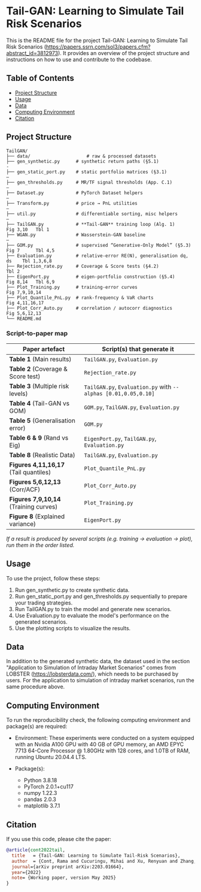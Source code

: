 # Tail-GAN: Learning to Simulate Tail Risk Scenarios

This is the README file for the project Tail-GAN: Learning to Simulate Tail Risk Scenarios (https://papers.ssrn.com/sol3/papers.cfm?abstract_id=3812973). It provides an overview of the project structure and instructions on how to use and contribute to the codebase.

## Table of Contents

- [Project Structure](#project-structure)
- [Usage](#usage)
- [Data](#data)
- [Computing Environment](#computing-environment)
- [Citation](#citation)


## Project Structure

```
TailGAN/
├── data/                     # raw & processed datasets
├── gen_synthetic.py      # synthetic return paths (§5.1)                  -
├── gen_static_port.py    # static portfolio matrices (§3.1)               –
├── gen_thresholds.py     # MR/TF signal thresholds (App. C.1)             –
├── Dataset.py            # PyTorch Dataset helpers                        –
├── Transform.py          # price → PnL utilities                          –
├── util.py               # differentiable sorting, misc helpers           –
├── TailGAN.py            # **Tail-GAN** training loop (Alg. 1)            Fig 3,10   Tbl 1
├── WGAN.py               # Wasserstein-GAN baseline                       –
├── GOM.py                # supervised “Generative-Only Model” (§5.3)      Fig 7      Tbl 4,5
├── Evaluation.py         # relative-error RE(N), generalisation dq, ds    Tbl 1,3,6,8
├── Rejection_rate.py     # Coverage & Score tests (§4.2)                  Tbl 2
├── EigenPort.py          # eigen-portfolio construction (§5.4)            Fig 8,14   Tbl 6,9
├── Plot_Training.py      # training-error curves                          Fig 7,9,10,14
├── Plot_Quantile_PnL.py  # rank-frequency & VaR charts                    Fig 4,11,16,17
├── Plot_Corr_Auto.py     # correlation / autocorr diagnostics             Fig 5,6,12,13 
└── README.md
```

### Script-to-paper map

| Paper artefact | Script(s) that generate it |
|----------------|---------------------------|
| **Table 1** (Main results)          | `TailGAN.py`, `Evaluation.py`|
| **Table 2** (Coverage & Score test) | `Rejection_rate.py` |
| **Table 3** (Multiple risk levels)  | `TailGAN.py`, `Evaluation.py` with `--alphas [0.01,0.05,0.10]` |
| **Table 4** (Tail-GAN vs GOM)       | `GOM.py`, `TailGAN.py`, `Evaluation.py` |
| **Table 5** (Generalisation error)  | `GOM.py` |
| **Table 6 & 9** (Rand vs Eig)       | `EigenPort.py`, `TailGAN.py`, `Evaluation.py` |
| **Table 8** (Realistic Data)        | `TailGAN.py`, `Evaluation.py` |
| **Figures 4,11,16,17** (Tail quantiles) | `Plot_Quantile_PnL.py` |
| **Figures 5,6,12,13** (Corr/ACF)    | `Plot_Corr_Auto.py` |
| **Figures 7,9,10,14** (Training curves) | `Plot_Training.py` |
| **Figure 8** (Explained variance)   | `EigenPort.py` |

*If a result is produced by several scripts (e.g. training → evaluation → plot), run them in the order listed.*


## Usage

To use the project, follow these steps:

1. Run gen_synthetic.py to create synthetic data.
2. Run gen_static_port.py and gen_thresholds.py sequentially to prepare your trading strategies.
3. Run TailGAN.py to train the model and generate new scenarios.
4. Use Evaluation.py to evaluate the model's performance on the generated scenarios.
5. Use the plotting scripts to visualize the results.


## Data
In addition to the generated synthetic data, the dataset used in the section "Application to Simulation of Intraday Market Scenarios" comes from LOBSTER (https://lobsterdata.com/), which needs to be purchased by users. For the application to simulation of intraday market scenarios, run the same procedure above.


## Computing Environment
To run the reproducibility check, the following computing environment and package(s) are required:
- Environment: These experiments were conducted on a system equipped with an Nvidia A100 GPU with 40 GB of GPU memory, an AMD EPYC 7713 64-Core Processor @ 1.80GHz with 128 cores, and 1.0TB of RAM, running Ubuntu 20.04.4 LTS. 

- Package(s): 
    - Python 3.8.18
    - PyTorch 2.0.1+cu117
    - numpy 1.22.3
    - pandas 2.0.3
    - matplotlib 3.7.1


## Citation

If you use this code, please cite the paper:

```bibtex
@article{cont2022tail,
  title   = {Tail-GAN: Learning to Simulate Tail-Risk Scenarios},
  author  = {Cont, Rama and Cucuringu, Mihai and Xu, Renyuan and Zhang, Chao},
  journal={arXiv preprint arXiv:2203.01664},
  year={2022}
  note= {Working paper, version May 2025}
}
```